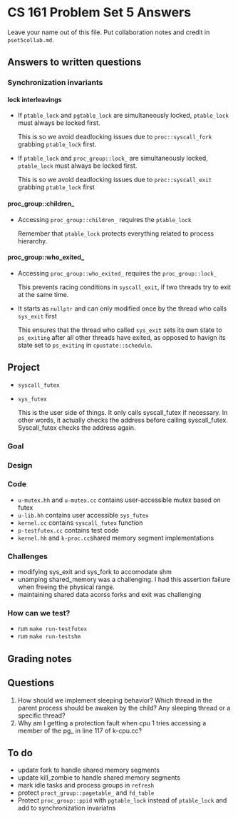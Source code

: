 # CS 161 Problem Set 5 Answers

Leave your name out of this file. Put collaboration notes and credit in
`pset5collab.md`.

## Answers to written questions

### Synchronization invariants

#### lock interleavings

- If `ptable_lock` and `pgtable_lock` are simultaneously locked, `ptable_lock` must always be locked first.

  This is so we avoid deadlocking issues due to `proc::syscall_fork` grabbing `ptable_lock` first.

- If `ptable_lock` and `proc_group::lock_` are simultaneously locked, `ptable_lock` must always be locked first.

  This is so we avoid deadlocking issues due to `proc::syscall_exit` grabbing `ptable_lock` first

#### proc_group::children\_

- Accessing `proc_group::children_` requires the `ptable_lock`

  Remember that `ptable_lock` protects everything related to process hierarchy.

#### proc_group::who_exited\_

- Accessing `proc_group::who_exited_` requires the `proc_group::lock_`

  This prevents racing conditions in `syscall_exit`, if two threads try to exit at the same time.

- It starts as `nullptr` and can only modified once by the thread who calls `sys_exit` first

  This ensures that the thread who called `sys_exit` sets its own state to `ps_exiting` after all other threads have exited, as opposed to havign its state set to `ps_exiting` in `cpustate::schedule`.

## Project

- `syscall_futex`

- `sys_futex`

  This is the user side of things. It only calls syscall_futex if necessary. In other words, it actually checks the address before calling syscall_futex. Syscall_futex checks the address again.

### Goal

### Design

### Code

- `u-mutex.hh` and `u-mutex.cc` contains user-accessible mutex based on futex
- `u-lib.hh` contains user accessible `sys_futex`
- `kernel.cc` contains `syscall_futex` function
- `p-testfutex.cc` contains test code
- `kernel.hh` and `k-proc.cc`shared memory segment implementations

### Challenges

- modifying sys_exit and sys_fork to accomodate shm
- unamping shared_memory was a challenging. I had this assertion failure when freeing the physical range.
- maintaining shared data acorss forks and exit was challenging

### How can we test?

- run `make run-testfutex`
- run `make run-testshm`

## Grading notes

## Questions

1. How should we implement sleeping behavior? Which thread in the parent process should be awaken by the child? Any sleeping thread or a specific thread?
2. Why am I getting a protection fault when cpu 1 tries accessing a member of the pg\_ in line 117 of k-cpu.cc?

## To do

- update fork to handle shared memory segments
- update kill_zombie to handle shared memory segments
- mark idle tasks and process groups in `refresh`
- protect `proct_group::pagetable_` and `fd_table`
- Protect `proc_group::ppid` with `pgtable_lock` instead of `ptable_lock` and add to
  synchronization invariatns
